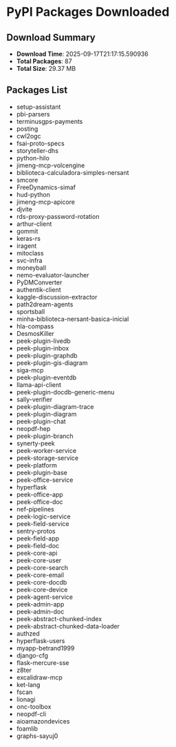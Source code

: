 # PyPI Packages Downloaded

## Download Summary
- **Download Time**: 2025-09-17T21:17:15.590936
- **Total Packages**: 87
- **Total Size**: 29.37 MB

## Packages List
- setup-assistant
- pbi-parsers
- terminusgps-payments
- posting
- cwl2ogc
- fsai-proto-specs
- storyteller-dhs
- python-hilo
- jimeng-mcp-volcengine
- biblioteca-calculadora-simples-nersant
- smcore
- FreeDynamics-simaf
- hud-python
- jimeng-mcp-apicore
- djvite
- rds-proxy-password-rotation
- arthur-client
- gommit
- keras-rs
- iragent
- mitoclass
- svc-infra
- moneyball
- nemo-evaluator-launcher
- PyDMConverter
- authentik-client
- kaggle-discussion-extractor
- path2dream-agents
- sportsball
- minha-biblioteca-nersant-basica-inicial
- hla-compass
- DesmosKiller
- peek-plugin-livedb
- peek-plugin-inbox
- peek-plugin-graphdb
- peek-plugin-gis-diagram
- siga-mcp
- peek-plugin-eventdb
- llama-api-client
- peek-plugin-docdb-generic-menu
- sally-verifier
- peek-plugin-diagram-trace
- peek-plugin-diagram
- peek-plugin-chat
- neopdf-hep
- peek-plugin-branch
- synerty-peek
- peek-worker-service
- peek-storage-service
- peek-platform
- peek-plugin-base
- peek-office-service
- hyperflask
- peek-office-app
- peek-office-doc
- nef-pipelines
- peek-logic-service
- peek-field-service
- sentry-protos
- peek-field-app
- peek-field-doc
- peek-core-api
- peek-core-user
- peek-core-search
- peek-core-email
- peek-core-docdb
- peek-core-device
- peek-agent-service
- peek-admin-app
- peek-admin-doc
- peek-abstract-chunked-index
- peek-abstract-chunked-data-loader
- authzed
- hyperflask-users
- myapp-betrand1999
- django-cfg
- flask-mercure-sse
- z8ter
- excalidraw-mcp
- ket-lang
- fscan
- lionagi
- onc-toolbox
- neopdf-cli
- aioamazondevices
- foamlib
- graphs-sayuj0
